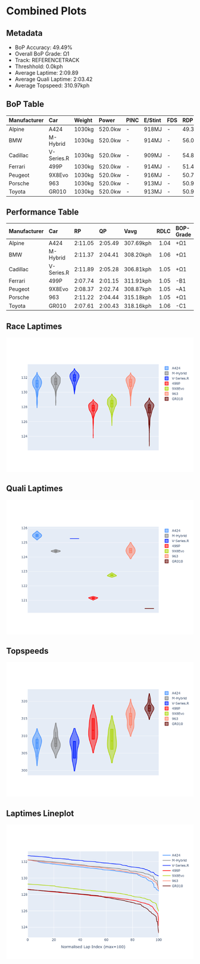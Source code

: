 # Combined Plots

## Metadata

- BoP Accuracy: 49.49%
- Overall BoP Grade: Ω1
- Track: REFERENCETRACK
- Threshhold: 0.0kph
- Average Laptime: 2:09.89
- Average Quali Laptime: 2:03.42
- Average Topspeed: 310.97kph

## BoP Table
| Manufacturer   | Car        | Weight   | Power   | PINC   | E/Stint   | FDS   | RDP    | QDP     | TDP   |
|:---------------|:-----------|:---------|:--------|:-------|:----------|:------|:-------|:--------|:------|
| Alpine         | A424       | 1030kg   | 520.0kw | -      | 918MJ     | -     | 49.36% | 50.00%  | 1.83% |
| BMW            | M-Hybrid   | 1030kg   | 520.0kw | -      | 914MJ     | -     | 56.07% | 66.67%  | 2.08% |
| Cadillac       | V-Series.R | 1030kg   | 520.0kw | -      | 909MJ     | -     | 54.89% | 100.00% | 2.44% |
| Ferrari        | 499P       | 1030kg   | 520.0kw | -      | 914MJ     | -     | 51.49% | 60.00%  | 0.79% |
| Peugeot        | 9X8Evo     | 1030kg   | 520.0kw | -      | 916MJ     | -     | 50.72% | 100.00% | 1.40% |
| Porsche        | 963        | 1030kg   | 520.0kw | -      | 913MJ     | -     | 50.90% | 22.22%  | 1.58% |
| Toyota         | GR010      | 1030kg   | 520.0kw | -      | 913MJ     | -     | 50.98% | 20.00%  | 3.14% |

## Performance Table
| Manufacturer   | Car        | RP      | QP      | Vavg      |   RDLC | BOP-Grade   | Match   |
|:---------------|:-----------|:--------|:--------|:----------|-------:|:------------|:--------|
| Alpine         | A424       | 2:11.05 | 2:05.49 | 307.69kph |   1.04 | +Ω1         | 32.76%  |
| BMW            | M-Hybrid   | 2:11.37 | 2:04.41 | 308.20kph |   1.06 | +Ω1         | 19.59%  |
| Cadillac       | V-Series.R | 2:11.89 | 2:05.28 | 306.81kph |   1.05 | +Ω1         | 6.98%   |
| Ferrari        | 499P       | 2:07.74 | 2:01.15 | 311.91kph |   1.05 | -B1         | 85.95%  |
| Peugeot        | 9X8Evo     | 2:08.37 | 2:02.74 | 308.87kph |   1.05 | ~A1         | 95.24%  |
| Porsche        | 963        | 2:11.22 | 2:04.44 | 315.18kph |   1.05 | +Ω1         | 26.97%  |
| Toyota         | GR010      | 2:07.61 | 2:00.43 | 318.16kph |   1.06 | -C1         | 78.95%  |

## Race Laptimes
![Race Laptimes](images/race_violin.png)

## Quali Laptimes
![Quali Laptimes](images/quali_violin.png)

## Topspeeds
![Topspeeds](images/topspeed_violin.png)

## Laptimes Lineplot
![Laptimes Lineplot](images/laptime_line.png)

